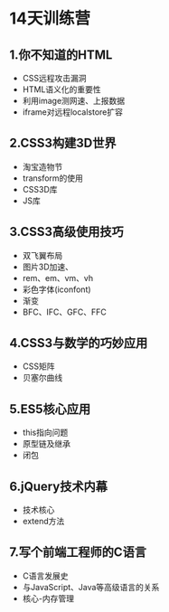 # 14天训练营

## 1.你不知道的HTML

- CSS远程攻击漏洞
- HTML语义化的重要性
- 利用image测网速、上报数据
- iframe对远程localstore扩容

## 2.CSS3构建3D世界

- 淘宝造物节
- transform的使用
- CSS3D库
- JS库

## 3.CSS3高级使用技巧

- 双飞翼布局
- 图片3D加速、
- rem、em、vm、vh
- 彩色字体(iconfont)
- 渐变
- BFC、IFC、GFC、FFC

## 4.CSS3与数学的巧妙应用

- CSS矩阵
- 贝塞尔曲线

## 5.ES5核心应用

- this指向问题
- 原型链及继承
- 闭包

## 6.jQuery技术内幕

- 技术核心
- extend方法

## 7.写个前端工程师的C语言

- C语言发展史
- 与JavaScript、Java等高级语言的关系
- 核心-内存管理